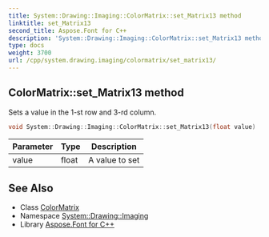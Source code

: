 ```yaml
---
title: System::Drawing::Imaging::ColorMatrix::set_Matrix13 method
linktitle: set_Matrix13
second_title: Aspose.Font for C++
description: 'System::Drawing::Imaging::ColorMatrix::set_Matrix13 method. Sets a value in the 1-st row and 3-rd column in C++.'
type: docs
weight: 3700
url: /cpp/system.drawing.imaging/colormatrix/set_matrix13/
---
```

## ColorMatrix::set_Matrix13 method


Sets a value in the 1-st row and 3-rd column.

```cpp
void System::Drawing::Imaging::ColorMatrix::set_Matrix13(float value)
```


| Parameter | Type | Description |
| --- | --- | --- |
| value | float | A value to set |

## See Also

* Class [ColorMatrix](../)
* Namespace [System::Drawing::Imaging](../../)
* Library [Aspose.Font for C++](../../../)
